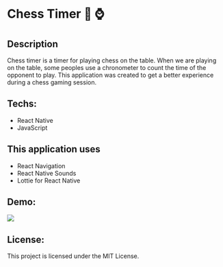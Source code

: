# Chess Timer :game_die: :watch:

## Description
Chess timer is a timer for playing chess on the table. When we are playing on the table, some peoples use a chronometer to count the time of the opponent to play. This application was created to get a better experience during a chess gaming session.

## Techs:
- React Native
- JavaScript

## This application uses
- React Navigation
- React Native Sounds
- Lottie for React Native

## Demo:
![](https://media.giphy.com/media/SwgB5UNHBvZTMuxLjB/giphy.gif)

##  License:

This project is licensed under the MIT License.
